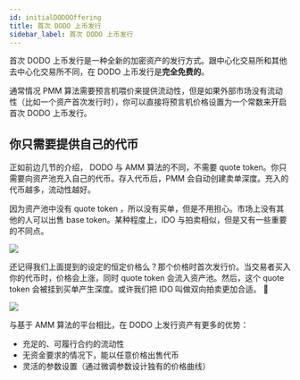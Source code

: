 ```yaml
---
id: initialDODOOffering
title: 首次 DODO 上币发行
sidebar_label: 首次 DODO 上币发行
---
```


首次 DODO 上币发行是一种全新的加密资产的发行方式。跟中心化交易所和其他去中心化交易所不同，在 DODO 上币发行是**完全免费的**。

通常情况 PMM 算法需要预言机喂价来提供流动性，但是如果外部市场没有流动性（比如一个资产首次发行时），你可以直接将预言机价格设置为一个常数来开启首次 DODO 上币发行。

## 你只需要提供自己的代币

正如前边几节的介绍， DODO 与 AMM 算法的不同，不需要 quote token。你只需要向资产池充入自己的代币。存入代币后，PMM 会自动创建卖单深度。充入的代币越多，流动性越好。

因为资产池中没有 quote token ，所以没有买单，但是不用担心。市场上没有其他的人可以出售 base token。某种程度上，IDO 与拍卖相似，但是又有一些重要的不同点。

![](https://dodoex.github.io/cn/img/dodo_long_tail_1.jpeg)

还记得我们上面提到的设定的恒定价格么？那个价格时首次发行价。当交易者买入你的代币时，价格会上涨，同时 quote token 会流入资产池。然后，这个 quote token 会被挂到买单产生深度。或许我们把 IDO 叫做双向拍卖更加合适。 🤔

![](https://dodoex.github.io/cn/img/dodo_long_tail_2.jpeg)

与基于 AMM 算法的平台相比，在 DODO 上发行资产有更多的优势：

- 充足的、可履行合约的流动性
- 无资金要求的情况下，能以任意价格出售代币
- 灵活的参数设置（通过微调参数设计独有的价格曲线）
